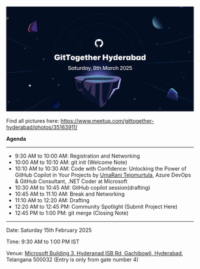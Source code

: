 ![image](/assets/GitTogether-08-03-2025.png)

Find all pictures here: https://www.meetup.com/gittogether-hyderabad/photos/35163911/

**Agenda**

-----------


- 9:30 AM to 10:00 AM: Registration and Networking
- 10:00 AM to 10:10 AM: git init (Welcome Note)
- 10:10 AM to 10:30 AM: Code with Confidence: Unlocking the Power of GitHub Copilot in Your Projects by [UmaRani Tejomurtula](https://www.linkedin.com/in/umarani-tejomurtula/), Azure DevOps & GitHub Consultant, .NET Coder at Microsoft
- 10:30 AM to 10:45 AM: GitHub copilot session(drafting)
- 10:45 AM to 11:10 AM: Break and Networking
- 11:10 AM to 12:20 AM: Drafting
- 12:20 AM to 12:45 PM: Community Spotlight (Submit Project Here)
- 12:45 PM to 1:00 PM: git merge (Closing Note)


-----------

Date: Saturday 15th February 2025

Time: 9:30 AM to 1:00 PM IST

Venue: [Microsoft Building 3, Hyderanad ISB Rd, Gachibowli, Hyderabad](https://maps.app.goo.gl/gvTyXpbo6wqzfNc57), Telangana 500032 (Entry is only from gate number 4)
